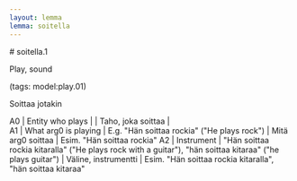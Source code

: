 ```yaml
---
layout: lemma
lemma: soitella
---
```


<div class="sense">
# <span class="sensename">soitella.1</span>

<span class="description">Play, sound</span>

(tags: model:play.01)

<span class="description">Soittaa jotakin</span>

A0 | Entity who plays |   | Taho, joka soittaa |  
A1 | What arg0 is playing | E.g. "Hän soittaa rockia" ("He plays rock") | Mitä arg0 soittaa | Esim. "Hän soittaa rockia"
A2 | Instrument | "Hän soittaa rockia kitaralla" ("He plays rock with a guitar"), "hän soittaa kitaraa" ("he plays guitar") | Väline, instrumentti | Esim. "Hän soittaa rockia kitaralla", "hän soittaa kitaraa"

</div>

